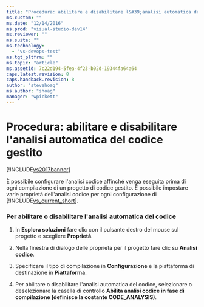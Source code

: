 ```yaml
---
title: "Procedura: abilitare e disabilitare l&#39;analisi automatica del codice gestito | Microsoft Docs"
ms.custom: ""
ms.date: "12/14/2016"
ms.prod: "visual-studio-dev14"
ms.reviewer: ""
ms.suite: ""
ms.technology: 
  - "vs-devops-test"
ms.tgt_pltfrm: ""
ms.topic: "article"
ms.assetid: 7c22d194-5fea-4f23-b02d-19344fa64a64
caps.latest.revision: 8
caps.handback.revision: 8
author: "stevehoag"
ms.author: "shoag"
manager: "wpickett"
---
```

# Procedura: abilitare e disabilitare l&#39;analisi automatica del codice gestito
[!INCLUDE[vs2017banner](../code-quality/includes/vs2017banner.md)]

È possibile configurare l'analisi codice affinché venga eseguita prima di ogni compilazione di un progetto di codice gestito.  È possibile impostare varie proprietà dell'analisi codice per ogni configurazione di [!INCLUDE[vs_current_short](../code-quality/includes/vs_current_short_md.md)].  
  
### Per abilitare o disabilitare l'analisi automatica del codice  
  
1.  In **Esplora soluzioni** fare clic con il pulsante destro del mouse sul progetto e scegliere **Proprietà**.  
  
2.  Nella finestra di dialogo delle proprietà per il progetto fare clic su **Analisi codice**.  
  
3.  Specificare il tipo di compilazione in **Configurazione** e la piattaforma di destinazione in **Piattaforma**.  
  
4.  Per abilitare o disabilitare l'analisi automatica del codice, selezionare o deselezionare la casella di controllo **Abilita analisi codice in fase di compilazione \(definisce la costante CODE\_ANALYSIS\)**.
